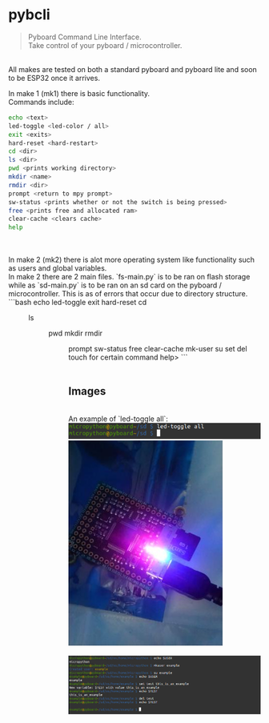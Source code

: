 # pybcli
> Pyboard Command Line Interface. <br>
Take control of your pyboard / microcontroller. <br>
<br>
All makes are tested on both a standard pyboard and pyboard lite and soon to be ESP32 once it arrives. <br>

In make 1 (mk1) there is basic functionality. <br>
Commands include: <br>

```bash
echo <text>
led-toggle <led-color / all>
exit <exits>
hard-reset <hard-restart>
cd <dir>
ls <dir>
pwd <prints working directory>
mkdir <name>
rmdir <dir>
prompt <return to mpy prompt>
sw-status <prints whether or not the switch is being pressed>
free <prints free and allocated ram>
clear-cache <clears cache>
help
```

<br>
<br>
In make 2 (mk2) there is alot more operating system like functionality such as users and global variables. <br>
In make 2 there are 2 main files. `fs-main.py` is to be ran on flash storage while as `sd-main.py` is to be ran on an sd card on the pyboard / microcontroller. This is as of errors that occur due to directory structure.
<br>
```bash
echo <text>
led-toggle <led-color / all>
exit <exits>
hard-reset <hard-restart>
cd <dir>
ls <dir>
pwd <prints working directory>
mkdir <name>
rmdir <dir>
prompt <return to mpy prompt>
sw-status <prints whether or not the switch is being pressed>
free <prints free and allocated ram>
clear-cache <clears cache>
mk-user <username>
su <user>
set <variable name | variable value>
del <variable name>
touch <file name>
<help> <no args or help <command> for certain command help>
```

<br>
<br>
<h2> Images </h2>
<br>
An example of `led-toggle all`: <br>

<img src="https://github.com/Polarzz/pybcli/blob/master/img/led-all-ss.png">
<img src="https://github.com/Polarzz/pybcli/blob/master/img/led-all-img.JPG">
<br>
<br>
<img src="https://github.com/Polarzz/pybcli/blob/master/img/examples.png">
